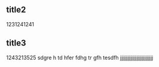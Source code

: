 ## title2
1231241241
## title3 
1243213525
sdgre
h
td
hfer
fdhg
tr
gfh
tesdfh
jjjjjjjjjjjjjjjjjjjjjjjjjj